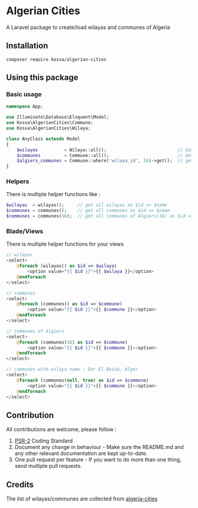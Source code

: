 # Algerian Cities

A Laravel package to create/load wilayas and communes of Algeria

## Installation

```
composer require kossa/algerian-cities
```

## Using this package
### Basic usage

```php
namespace App;

use Illuminate\Database\Eloquent\Model;
use Kossa\AlgerianCities\Commune;
use Kossa\AlgerianCities\Wilaya;

class AnyClass extends Model
{
    $wilayas          = Wilaya::all();                           // Get all wilayas
    $communes         = Commune::all();                          // Get all communes
    $algiers_communes = Commune::where('wilaya_id', 16)->get();  // get all communes of Algiers(16)
}
```

### Helpers
There is multiple helper functions like :

```php
$wilayas  = wilayas();     // get all wilayas as $id => $name
$communes = communes();    // get all communes as $id => $name
$communes = communes(16);  // get all communes of Algiers(16) as $id => $name
```
 

### Blade/Views
There is multiple helper functions for your views

```php
// wilayas
<select>
    @foreach (wilayas() as $id => $wilaya)
        <option value="{{ $id }}">{{ $wilaya }}</option>
    @endforeach
</select>

// communes
<select>
    @foreach (communes() as $id => $commune)
        <option value="{{ $id }}">{{ $commune }}</option>
    @endforeach
</select>

// communes of Algiers
<select>
    @foreach (communes(16) as $id => $commune)
        <option value="{{ $id }}">{{ $commune }}</option>
    @endforeach
</select>

// communes with wilaya name : Dar El Beida, Alger
<select>
    @foreach (communes(null, true) as $id => $commune)
        <option value="{{ $id }}">{{ $commune }}</option>
    @endforeach
</select>

```

## Contribution
All contributions are welcome, please follow :
1. [PSR-2](https://www.php-fig.org/psr/psr-2/) Coding Standard
1. Document any change in behaviour - Make sure the README.md and any other relevant documentation are kept up-to-date.
1. One pull request per feature - If you want to do more than one thing, send multiple pull requests.


## Credits
The list of wilayas/communes are collected from [algeria-cities](https://github.com/othmanus/algeria-cities)
